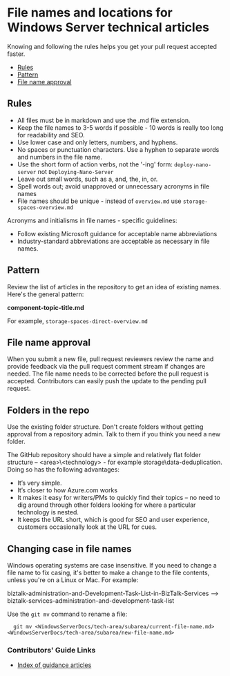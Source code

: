 <properties title="" pageTitle="File names and locations for Windows Server 2016 technical articles" description="Explains the file structure for articles and the naming conventions you should follow when you create a new article." metaKeywords="" services="" solutions="" documentationCenter="" authors="Kathy-Davies" videoId="" scriptId="" manager="required" />

<tags ms.service="contributor-guide" ms.devlang="" ms.topic="article" ms.tgt_pltfrm="" ms.workload="" ms.date="03/14/2016" ms.author="jimpark; tysonn" />

# File names and locations for Windows Server technical articles

Knowing and following the rules helps you get your pull request accepted faster.

+ [Rules]
+ [Pattern]
+ [File name approval]

## Rules

- All files must be in markdown and use the .md file extension.
- Keep the file names to 3-5 words if possible - 10 words is really too long for readability and SEO.
- Use lower case and only letters, numbers, and hyphens.
- No spaces or punctuation characters. Use a hyphen to separate words and numbers in the file name.
- Use the short form of action verbs, not the '-ing' form: `deploy-nano-server` not `Deploying-Nano-Server`
- Leave out small words, such as a, and, the, in, or.
- Spell words out; avoid unapproved or unnecessary acronyms in file names
- File names should be unique - instead of `overview.md` use `storage-spaces-overview.md`

Acronyms and initialisms in file names - specific guidelines:

- Follow existing Microsoft guidance for acceptable name abbreviations
- Industry-standard abbreviations are acceptable as necessary in file names.

## Pattern

Review the list of articles in the repository to get an idea of existing names. Here's the general pattern:

 **component-topic-title.md**
 
For example, `storage-spaces-direct-overview.md`

## File name approval

When you submit a new file, pull request reviewers review the name and provide feedback via the pull request comment stream if changes are needed. The file name needs to be corrected before the pull request is accepted. Contributors can easily push the update to the pending pull request.

## Folders in the repo

Use the existing folder structure. Don't create folders without getting approval from a repository admin. Talk to them if you think you need a new folder.

The GitHub repository should have a simple and relatively flat folder structure – \<area>\\\<technology> - for example storage\data-deduplication. Doing so has the following advantages:
 - It’s very simple.
 - It’s closer to how Azure.com works
 - It makes it easy for writers/PMs to quickly find their topics – no need to dig around through other folders looking for where a particular technology is nested.
 - It keeps the URL short, which is good for SEO and user experience, customers occasionally look at the URL for cues.

## Changing case in file names

Windows operating systems are case insensitive. If you need to change a file name to fix casing, it's better to make a change to the file contents, unless you're on a Linux or Mac. For example:

  biztalk-administration-and-Development-Task-List-in-BizTalk-Services --> biztalk-services-administration-and-development-task-list

Use the `git mv` command to rename a file:
```
  git mv <WindowsServerDocs/tech-area/subarea/current-file-name.md> <WindowsServerDocs/tech-area/subarea/new-file-name.md>
```

### Contributors' Guide Links

- [Index of guidance articles](./contributor-guide-index.md)


<!--Anchors-->
[Rules]: #rules
[Pattern]: #pattern
[File name approval]: #file-name-approval
